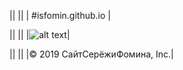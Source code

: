 ||
||
| #isfomin.github.io |

||
||
|![alt text](https://isfomin.github.io/smile916.png "916")|

||
||
|© 2019 СайтСерёжиФомина, Inc.|
